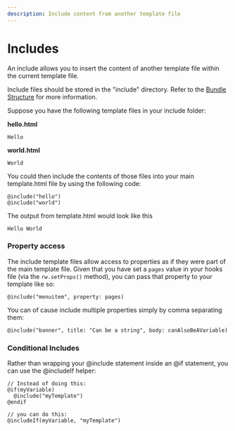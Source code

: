 ```yaml
---
description: Include content from another template file
---
```


# Includes

An include allows you to insert the content of another template file within the current template file.

Include files should be stored in the "include" directory. Refer to the [Bundle Structure](../bundle-structure/) for more information.

Suppose you have the following template files in your include folder:

**hello.html**

```
Hello
```

**world.html**

```
World
```

You could then include the contents of those files into your main template.html file by using the following code:

```
@include("hello")
@include("world")
```

The output from template.html would look like this

```
Hello World
```

### Property access

The include template files allow access to properties as if they were part of the main template file. Given that you have set a `pages` value in your hooks file (via the `rw.setProps()` method), you can pass that property to your template like so:

```
@include("menuitem", property: pages)
```

You can of cause include multiple properties simply by comma separating them:

```
@include("banner", title: "Can be a string", body: canAlsoBeAVariable)
```

### Conditional Includes

Rather than wrapping your @include statement inside an @if statement, you can use the @includeIf helper:

```
// Instead of doing this:
@if(myVariable)
  @include("myTemplate")
@endif

// you can do this:
@includeIf(myVariable, "myTemplate")
```

